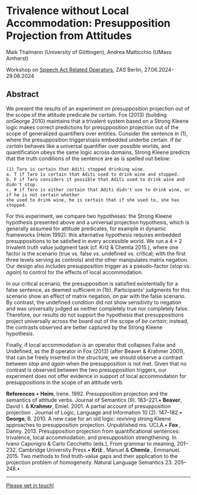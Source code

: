 # Trivalence without Local Accommodation: Presupposition Projection from Attitudes

Maik Thalmann (University of Göttingen), Andrea Matticchio (UMass Amherst)

Workshop on [Speech Act Related Operators](https://www.leibniz-zas.de/de/das-zas/veranstaltungen/details/events/workshop-on-speech-act-related-operators), ZAS Berlin, 27.06.2024-29.06.2024

## Abstract

We present the results of an experiment on presupposition projection out of the scope of the attitude
predicate *be certain*. Fox (2013) (building onGeorge 2010) maintains that a trivalent system based on
a Strong Kleene logic makes correct predictions for presupposition projection out of the scope of generalized quantifiers over entities. Consider the sentence in (1), where the presupposition triggerstopis
embedded underbe certain. If *be certain* behaves like a universal quantifier over possible worlds, and
quantification obeys the same logic across domains, Strong Kleene predicts that the truth conditions of
the sentence are as is spelled out below:

```
(1) Taro is certain that Aditi stopped drinking wine.
a. T if Taro is certain that Aditi used to drink wine and stopped.
b. F if Taro considers it possible that Aditi used to drink wine and didn't stop.
c. # if Taro is either certain that Aditi didn't use to drink wine, or if he is not certain whether
she used to drink wine, he is certain that if she used to, she has stopped.
```

For this experiment, we compare two hypotheses: the Strong Kleene hypothesis presented above and
a universal projection hypothesis, which is generally assumed for attitude predicates, for example in dynamic frameworks (Heim 1992): this alternative hypothesis requires embedded presuppositions to be
satisfied in every accessible world. We run a $4 \times 2$ trivalent truth value judgment task (cf. Križ & Chemla
2015 ), where one factor is the scenario (true vs. false vs. undefined vs. critical; with the first three
levels serving as controls) and the other manipulates matrix negation. Our design also includes presupposition trigger as a pseudo-factor (*stop* vs. *again*) to control for the effects of local accommodation.

In our critical scenario, the presupposition is satisfied existentially for a false sentence, as deemed sufficient in (1b). Participants' judgments for this scenario show an effect of matrix negation, on par with
the false scenario. By contrast, the undefined condition did not show sensitivity to negation and was
universally judged as neither completely true nor completely false. Therefore, our results do not support
the hypothesis that presuppositions project universally across the board out of the scope of *be certain*;
instead, the contrasts observed are better captured by the Strong Kleene hypothesis.
 
Finally, if local accommodation is an operator that collapses False and Undefined, as the $B$ operator
in Fox (2013) (after Beaver & Krahmer 2001), that can be freely inserted in the structure, we should
observe a contrast between *stop* and *again* when the presupposition is not met. Given that no contrast is
observed between the two presupposition triggers, our experiment does not offer evidence in support of
local accommodation for presuppositions in the scope of an attitude verb.

**References** • **Heim**, Irene. 1992. Presupposition projection and the semantics of attitude verbs. Journal of Semantics (9).
183–221.• **Beaver**, David I. & **Krahmer**, Emiel. 2001. A partial account of presupposition projection . Journal of Logic, Language and Information 10 (2). 147–182.• **George**, B. 2010. A new case for an old logic: reviving strong Kleene approaches to
presupposition projection. Unpublished ms. UCLA.• **Fox** , Danny. 2013. Presupposition projection from quantificational sentences: trivalence, local accommodation, and presupposition strengthening. In Ivano Caponigro & Carlo Cecchetto (eds.), From
grammar to meaning, 201–232. Cambridge University Press.• **Križ** , Manuel & **Chemla** , Emmanuel. 2015. Two methods to find
truth-value gaps and their application to the projection problem of homogeneity. Natural Language Semantics 23. 205–248.•


-----

[Please get in touch!](mailto:maik.thalmann@gmail.com?cc=andreamatticchio@gmail.com)
